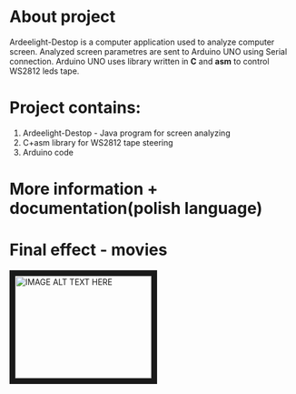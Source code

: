 <h1>About project</h1>
<p>Ardeelight-Destop is a computer application used to analyze computer screen. Analyzed screen parametres
are sent to Arduino UNO using Serial connection. Arduino UNO uses library written in <b>C</b> and <b>asm</b> to control
WS2812 leds tape.</p>

<h1>Project contains:</h1>
<ol>
  <li>Ardeelight-Destop - Java program for screen analyzing</li>
  <li>C+asm library for WS2812 tape steering</li>
  <li>Arduino code</li>
</ol>

<h1>More information + documentation(polish language)</h1>
<a href="https://docs.google.com/document/d/138IogkEFuFafDNWWIgnMhg05FAOMVS5dbKILXrdky7I/edit?usp=sharing"></a>

<h1>Final effect - movies</h1>
<a href="http://www.youtube.com/watch?feature=player_embedded&v=aPvpqdbNyKk" 
target="_blank"><img src="http://img.youtube.com/vi/aPvpqdbNyKk/0.jpg" 
alt="IMAGE ALT TEXT HERE" width="240" height="180" border="10" /></a>

